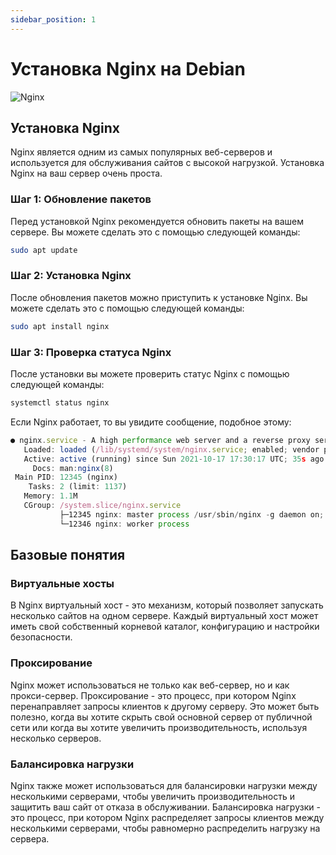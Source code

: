 ```yaml
---
sidebar_position: 1
---
```


# Установка Nginx на Debian

![Nginx](https://img.shields.io/badge/nginx-%23009639.svg?style=for-the-badge&logo=nginx&logoColor=white)

## Установка Nginx

Nginx является одним из самых популярных веб-серверов и используется для обслуживания сайтов с высокой нагрузкой. Установка Nginx на ваш сервер очень проста.

### Шаг 1: Обновление пакетов

Перед установкой Nginx рекомендуется обновить пакеты на вашем сервере. Вы можете сделать это с помощью следующей команды:

```bash
sudo apt update
```

### Шаг 2: Установка Nginx

После обновления пакетов можно приступить к установке Nginx. Вы можете сделать это с помощью следующей команды:

```bash
sudo apt install nginx
```

### Шаг 3: Проверка статуса Nginx

После установки вы можете проверить статус Nginx с помощью следующей команды:

```bash
systemctl status nginx
```

Если Nginx работает, то вы увидите сообщение, подобное этому:

```js
● nginx.service - A high performance web server and a reverse proxy server
   Loaded: loaded (/lib/systemd/system/nginx.service; enabled; vendor preset: enabled)
   Active: active (running) since Sun 2021-10-17 17:30:17 UTC; 35s ago
     Docs: man:nginx(8)
 Main PID: 12345 (nginx)
    Tasks: 2 (limit: 1137)
   Memory: 1.1M
   CGroup: /system.slice/nginx.service
           ├─12345 nginx: master process /usr/sbin/nginx -g daemon on; master_process on;
           └─12346 nginx: worker process

```

## Базовые понятия

### Виртуальные хосты

В Nginx виртуальный хост - это механизм, который позволяет запускать несколько сайтов на одном сервере. Каждый виртуальный хост может иметь свой собственный корневой каталог, конфигурацию и настройки безопасности.

### Проксирование

Nginx может использоваться не только как веб-сервер, но и как прокси-сервер. Проксирование - это процесс, при котором Nginx перенаправляет запросы клиентов к другому серверу. Это может быть полезно, когда вы хотите скрыть свой основной сервер от публичной сети или когда вы хотите увеличить производительность, используя несколько серверов.

### Балансировка нагрузки

Nginx также может использоваться для балансировки нагрузки между несколькими серверами, чтобы увеличить производительность и защитить ваш сайт от отказа в обслуживании. Балансировка нагрузки - это процесс, при котором Nginx распределяет запросы клиентов между несколькими серверами, чтобы равномерно распределить нагрузку на сервера.